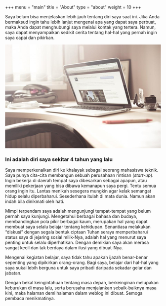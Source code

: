 +++
menu = "main"
title = "About"
type = "about"
weight = 10
+++

Saya belum bisa menjelaskan lebih jauh tentang diri saya saat ini. Jika Anda bermaksud ingin tahu lebih lanjut mengenai apa yang dapat saya perbuat, maka Anda dapat menghubungi saya melalui kontak yang tertera. Namun, saya dapat menyampaikan sedikit cerita tentang hal-hal yang pernah ingin saya capai dan pikirkan.

![about](../images/mac.jpg)

### Ini adalah diri saya sekitar 4 tahun yang lalu

Saya memperkenalkan diri ke khalayak sebagai seorang mahasiswa teknik. Saya punya cita-cita membangun sebuah perusahaan rintisan (*start-up*). Ingin bekerja di daerah tempat saya dibesarkan sebagai apapun, atau memiliki pekerjaan yang bisa dibawa kemanapun saya pergi. Tentu semua orang ingin itu. Lantas menikah sesegera mungkin agar kelak semangat hidup selalu diperbaharui. Sesederhana itulah di mata dunia. Namun akan indah bila dinikmati oleh hati.

Mimpi terpendam saya adalah mengunjungi tempat-tempat yang belum pernah saya kunjungi. Mengetahui berbagai bahasa dan budaya, membandingkan pola pikir berbagai kaum, merupakan hal yang dapat membuat saya selalu belajar tentang kehidupan. Senantiasa melakukan “diskusi” dengan segala bentuk ciptaan Tuhan seraya memperbaharui status saya di jejaring sosial milik-Nya, adalah hal yang menurut saya penting untuk selalu diperhatikan. Dengan demikian saya akan merasa sangat kecil dan tak berdaya dalam ilusi yang dibuat-Nya.

Mengenai kegiatan belajar, saya tidak tahu apakah ijazah benar-benar sepenting yang dipikirkan orang-orang. Bagi saya, belajar dari hal-hal yang saya sukai lebih berguna untuk saya pribadi daripada sekadar gelar dan jabatan.

Dengan bekal keingintahuan tentang masa depan, berkeinginan melupakan keburukan di masa lalu, serta berusaha menjalankan sebaik-baiknya masa kini, maka halaman demi halaman dalam weblog ini dibuat. Semoga pembaca menikmatinya.
